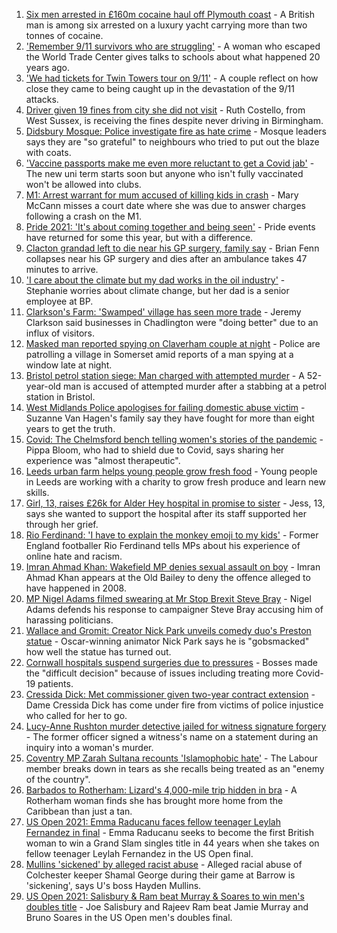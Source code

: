 1. [Six men arrested in £160m cocaine haul off Plymouth coast](https://www.bbc.co.uk/news/uk-england-devon-58528515?at_medium=RSS&at_campaign=KARANGA) - A British man is among six arrested on a luxury yacht carrying more than two tonnes of cocaine.
2. ['Remember 9/11 survivors who are struggling'](https://www.bbc.co.uk/news/uk-england-norfolk-58518263?at_medium=RSS&at_campaign=KARANGA) - A woman who escaped the World Trade Center gives talks to schools about what happened 20 years ago.
3. ['We had tickets for Twin Towers tour on 9/11'](https://www.bbc.co.uk/news/uk-england-birmingham-58486093?at_medium=RSS&at_campaign=KARANGA) - A couple reflect on how close they came to being caught up in the devastation of the 9/11 attacks.
4. [Driver given 19 fines from city she did not visit](https://www.bbc.co.uk/news/uk-england-birmingham-58528405?at_medium=RSS&at_campaign=KARANGA) - Ruth Costello, from West Sussex, is receiving the fines despite never driving in Birmingham.
5. [Didsbury Mosque: Police investigate fire as hate crime](https://www.bbc.co.uk/news/uk-england-manchester-58528886?at_medium=RSS&at_campaign=KARANGA) - Mosque leaders says they are "so grateful" to neighbours who tried to put out the blaze with coats.
6. ['Vaccine passports make me even more reluctant to get a Covid jab'](https://www.bbc.co.uk/news/newsbeat-58505658?at_medium=RSS&at_campaign=KARANGA) - The new uni term starts soon but anyone who isn't fully vaccinated won't be allowed into clubs.
7. [M1: Arrest warrant for mum accused of killing kids in crash](https://www.bbc.co.uk/news/uk-england-beds-bucks-herts-58515732?at_medium=RSS&at_campaign=KARANGA) - Mary McCann misses a court date where she was due to answer charges following a crash on the M1.
8. [Pride 2021: 'It's about coming together and being seen'](https://www.bbc.co.uk/news/uk-england-nottinghamshire-58505426?at_medium=RSS&at_campaign=KARANGA) - Pride events have returned for some this year, but with a difference.
9. [Clacton grandad left to die near his GP surgery, family say](https://www.bbc.co.uk/news/uk-england-essex-58500297?at_medium=RSS&at_campaign=KARANGA) - Brian Fenn collapses near his GP surgery and dies after an ambulance takes 47 minutes to arrive.
10. ['I care about the climate but my dad works in the oil industry'](https://www.bbc.co.uk/news/uk-england-london-58522466?at_medium=RSS&at_campaign=KARANGA) - Stephanie worries about climate change, but her dad is a senior employee at BP.
11. [Clarkson's Farm: 'Swamped' village has seen more trade](https://www.bbc.co.uk/news/uk-england-oxfordshire-58519620?at_medium=RSS&at_campaign=KARANGA) - Jeremy Clarkson said businesses in Chadlington were "doing better" due to an influx of visitors.
12. [Masked man reported spying on Claverham couple at night](https://www.bbc.co.uk/news/uk-england-somerset-58521228?at_medium=RSS&at_campaign=KARANGA) - Police are patrolling a village in Somerset amid reports of a man spying at a window late at night.
13. [Bristol petrol station siege: Man charged with attempted murder](https://www.bbc.co.uk/news/uk-england-bristol-58523847?at_medium=RSS&at_campaign=KARANGA) - A 52-year-old man is accused of attempted murder after a stabbing at a petrol station in Bristol.
14. [West Midlands Police apologises for failing domestic abuse victim](https://www.bbc.co.uk/news/uk-england-birmingham-58515401?at_medium=RSS&at_campaign=KARANGA) - Suzanne Van Hagen's family say they have fought for more than eight years to get the truth.
15. [Covid: The Chelmsford bench telling women's stories of the pandemic](https://www.bbc.co.uk/news/uk-england-essex-58505014?at_medium=RSS&at_campaign=KARANGA) - Pippa Bloom, who had to shield due to Covid, says sharing her experience was "almost therapeutic".
16. [Leeds urban farm helps young people grow fresh food](https://www.bbc.co.uk/news/uk-england-leeds-58521359?at_medium=RSS&at_campaign=KARANGA) - Young people in Leeds are working with a charity to grow fresh produce and learn new skills.
17. [Girl, 13, raises £26k for Alder Hey hospital in promise to sister](https://www.bbc.co.uk/news/uk-england-merseyside-58521142?at_medium=RSS&at_campaign=KARANGA) - Jess, 13, says she wanted to support the hospital after its staff supported her through her grief.
18. [Rio Ferdinand: 'I have to explain the monkey emoji to my kids'](https://www.bbc.co.uk/news/uk-58503093?at_medium=RSS&at_campaign=KARANGA) - Former England footballer Rio Ferdinand tells MPs about his experience of online hate and racism.
19. [Imran Ahmad Khan: Wakefield MP denies sexual assault on boy](https://www.bbc.co.uk/news/uk-england-leeds-58521919?at_medium=RSS&at_campaign=KARANGA) - Imran Ahmad Khan appears at the Old Bailey to deny the offence alleged to have happened in 2008.
20. [MP Nigel Adams filmed swearing at Mr Stop Brexit Steve Bray](https://www.bbc.co.uk/news/uk-england-york-north-yorkshire-58518526?at_medium=RSS&at_campaign=KARANGA) - Nigel Adams defends his response to campaigner Steve Bray accusing him of harassing politicians.
21. [Wallace and Gromit: Creator Nick Park unveils comedy duo's Preston statue](https://www.bbc.co.uk/news/uk-england-lancashire-58516735?at_medium=RSS&at_campaign=KARANGA) - Oscar-winning animator Nick Park says he is "gobsmacked" how well the statue has turned out.
22. [Cornwall hospitals suspend surgeries due to pressures](https://www.bbc.co.uk/news/uk-england-cornwall-58521579?at_medium=RSS&at_campaign=KARANGA) - Bosses made the "difficult decision" because of issues including treating more Covid-19 patients.
23. [Cressida Dick: Met commissioner given two-year contract extension](https://www.bbc.co.uk/news/uk-england-london-58518146?at_medium=RSS&at_campaign=KARANGA) - Dame Cressida Dick has come under fire from victims of police injustice who called for her to go.
24. [Lucy-Anne Rushton murder detective jailed for witness signature forgery](https://www.bbc.co.uk/news/uk-england-hampshire-58516654?at_medium=RSS&at_campaign=KARANGA) - The former officer signed a witness's name on a statement during an inquiry into a woman's murder.
25. [Coventry MP Zarah Sultana recounts 'Islamophobic hate'](https://www.bbc.co.uk/news/uk-england-coventry-warwickshire-58515751?at_medium=RSS&at_campaign=KARANGA) - The Labour member breaks down in tears as she recalls being treated as an "enemy of the country".
26. [Barbados to Rotherham: Lizard's 4,000-mile trip hidden in bra](https://www.bbc.co.uk/news/uk-england-south-yorkshire-58516337?at_medium=RSS&at_campaign=KARANGA) - A Rotherham woman finds she has brought more home from the Caribbean than just a tan.
27. [US Open 2021: Emma Raducanu faces fellow teenager Leylah Fernandez in final](https://www.bbc.co.uk/sport/tennis/58524261?at_medium=RSS&at_campaign=KARANGA) - Emma Raducanu seeks to become the first British woman to win a Grand Slam singles title in 44 years when she takes on fellow teenager Leylah Fernandez in the US Open final.
28. [Mullins 'sickened' by alleged racist abuse](https://www.bbc.co.uk/sport/football/58529258?at_medium=RSS&at_campaign=KARANGA) - Alleged racial abuse of Colchester keeper Shamal George during their game at Barrow is 'sickening', says U's boss Hayden Mullins.
29. [US Open 2021: Salisbury & Ram beat Murray & Soares to win men's doubles title](https://www.bbc.co.uk/sport/tennis/58519907?at_medium=RSS&at_campaign=KARANGA) - Joe Salisbury and Rajeev Ram beat Jamie Murray and Bruno Soares in the US Open men's doubles final.
